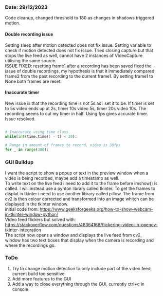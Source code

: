 ### Date: 29/12/2023

Code cleanup, changed threshold to 180 as changes in shadows triggered motion. 
#### Double recording issue
Setting sleep after motion detected does not fix issue. Setting variable to check if motion detected does not fix issue. Tried closing capture but that stops the live feed as well, cannot have 2 instances of VideoCapture utilising the same source. 
<br>
ISSUE FIXED: resetting frame1 after a recording has been saved fixed the issue of double recordings, my hypothesis is that it immediately compared frame2 from the past recording to the current frame1. By setting frame1 to None both frames are reset. 

#### Inaccurate timer
New issue is that the recording time is not 5s as i set it to be. If timer is set to 5s video ends up at 2s, timer 10s video 5s, timer 20s video 10s. The recording seems to cut my timer in half. Using fps gives accurate timer. Issue resolved. 
```Python

# Inaccurate using time class
while(int(time.time() - t) < 20):

# Range in amount of frames to record, video is 30fps
for _ in range(300): 
```

### GUI Buildup
I want the script to show a popup or text in the preview window when a video is being recorded, maybe add a timestamp as well. 
<br>
To write text on the live feed i need to add it to the frame before imshow() is called. I will instead use a pyhton library called tkinter. To get the frames to displat in tkinter i need to use another library called pillow. The frame from cv2 is then colour corrected and transformed into an image whitch can be displayed in the tkinter window. 
<br>
initial code from: https://www.geeksforgeeks.org/how-to-show-webcam-in-tkinter-window-python/
<br>
Video feed flickers but solved with: https://stackoverflow.com/questions/48364168/flickering-video-in-opencv-tkinter-integration
<br>
The script now opens a window and displays the live feed from cv2, window has two text boxes that display when the camera is recording and where the recordings go. 

### ToDo
1. Try to change motion detection to only include part of the video feed, current build too sensitive
2. Add more features to the GUI
3. Add a way to close everything through the GUI, currently ctrl+c in console
